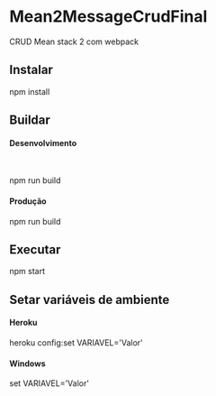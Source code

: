 # Mean2MessageCrudFinal
CRUD Mean stack 2 com webpack

<h2>Instalar</h2>

<p>npm install
<br>

<h2>Buildar</h2>

<h4>Desenvolvimento</h4>
<br>
<p>npm run build
<br>
<h4>Produção</h4>

<p>npm run build
<br>

<h2>Executar</h2>

<p>npm start
<br>

<h2>Setar variáveis de ambiente</h2>
<h4>Heroku</h4>
<p>heroku config:set VARIAVEL='Valor'
<br>

<h4>Windows</h4>
<p>set VARIAVEL='Valor'
<br>
